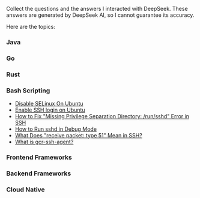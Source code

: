 Collect the questions and the answers I interacted with DeepSeek. These answers are generated by DeepSeek AI, so I cannot guarantee its accuracy.

Here are the topics:

### Java

### Go

### Rust

### Bash Scripting

- [Disable SELinux On Ubuntu](https://github.com/liweinan/deepseek-answers/blob/main/disable-selinux.md)
- [Enable SSH login on Ubuntu](https://github.com/liweinan/deepseek-answers/blob/main/enable-ssh-login-in-ubuntu.md)
- [How to Fix "Missing Privilege Separation Directory: /run/sshd" Error in SSH](https://github.com/liweinan/deepseek-answers/blob/main/fix-ssd-dir-error.md)
- [How to Run sshd in Debug Mode](https://github.com/liweinan/deepseek-answers/blob/main/ssh-in-debug-mode.md)
- [What Does "receive packet: type 51" Mean in SSH?](https://github.com/liweinan/deepseek-answers/blob/main/what-does-type-51-mean-in-ssh.md)
- [What is gcr-ssh-agent?](https://github.com/liweinan/deepseek-answers/blob/main/what-is-gcr-ssh-agent.md)

### Frontend Frameworks

### Backend Frameworks

### Cloud Native


